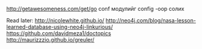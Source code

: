 http://getawesomeness.com/get/go
conf модулийг config -оор солих


Read later:
http://nicolewhite.github.io/
http://neo4j.com/blog/nasa-lesson-learned-database-using-neo4j-linkurious/
https://github.com/davidmeza1/doctopics
http://maurizzzio.github.io/greuler/
